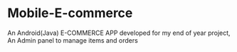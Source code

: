# Mobile-E-commerce
An Android(Java) E-COMMERCE APP developed for my end of year project, An Admin panel to manage items and orders
